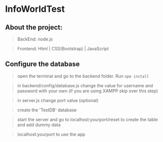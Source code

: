 # InfoWorldTest

## About the project:
> BackEnd: node.js

> Frontend: Html | CSS(Bootstrap) | JavaScript

## Configure the database
> open the terminal and go to the backend folder. Run ```npm install```

> in backend/config/database.js change the value for username and password with your own (if you are using XAMPP skip over this step)

>  in server.js change port value (optional)

>  create the 'TestDB' database

>  start the server and go to localhost:yourport/reset to create the table and add dummy data

>  localhost:yourport to use the app

